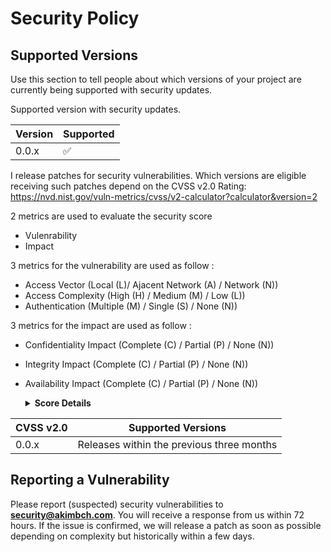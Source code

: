 # Security Policy

## Supported Versions

Use this section to tell people about which versions of your project are
currently being supported with security updates.

Supported version with security updates.

| Version | Supported          |
| ------- | ------------------ |
| 0.0.x   | :white_check_mark: |             |


I release patches for security vulnerabilities. Which versions are eligible
receiving such patches depend on the CVSS v2.0 Rating: https://nvd.nist.gov/vuln-metrics/cvss/v2-calculator?calculator&version=2

2 metrics are used to evaluate the security score
- Vulenrability
- Impact

3 metrics for the vulnerability are used as follow : 
- Access Vector (Local (L)/ Ajacent Network (A) / Network (N))
- Access Complexity (High (H) / Medium (M) / Low (L))
- Authentication (Multiple (M) / Single (S) / None (N))

3 metrics for the impact are used as follow : 
- Confidentiality Impact (Complete (C) / Partial (P) / None (N))
- Integrity Impact (Complete (C) / Partial (P) / None (N))
- Availability Impact (Complete (C) / Partial (P) / None (N))

  <details>
    <summary><b>Score Details</b></summary>
    
      BaseScore = (.6*Impact +.4*Exploitability-1.5)*f(Impact)
      
      AccessComplexity = case AccessComplexity of
                        high:   0.35
                        medium: 0.61
                        low:    0.71
      
      Authentication   = case Authentication of
                        Requires no authentication:                    0.704
                        Requires single instance of authentication:    0.56
                        Requires multiple instances of authentication: 0.45
 
      AccessVector     = case AccessVector of
                        Requires local access:    0.395
                        Local Network accessible: 0.646
                        Network accessible:       1
 
      ConfImpact       = case ConfidentialityImpact of
                        none:             0
                        partial:          0.275
                        complete:         0.660
 
      IntegImpact      = case IntegrityImpact of
                        none:             0
                        partial:          0.275
                        complete:         0.660
 
      AvailImpact      = case AvailabilityImpact of
                        none:             0
                        partial:          0.275
                        complete:         0.660
  </details>



| CVSS v2.0 | Supported Versions                        |
| --------- | ----------------------------------------- |
| 0.0.x  | Releases within the previous three months |

## Reporting a Vulnerability

Please report (suspected) security vulnerabilities to
**[security@akimbch.com](mailto:security@akimbch.com)**. You will receive a response from
us within 72 hours. If the issue is confirmed, we will release a patch as soon
as possible depending on complexity but historically within a few days.
